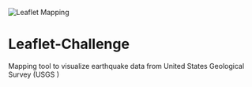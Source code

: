 ![Leaflet Mapping](/leaflet-challenge/Leaflet-Step-1/static/img/basicmap.png)

# Leaflet-Challenge

Mapping tool to visualize earthquake data from United States Geological Survey (USGS )
